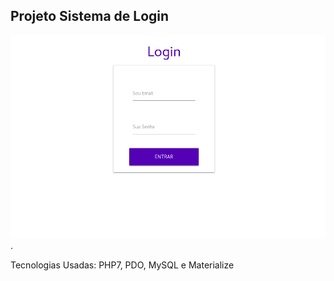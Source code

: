 ## Projeto Sistema de Login
![](public/screenshots/tela1.png).

Tecnologias Usadas:
PHP7, PDO, MySQL e Materialize
